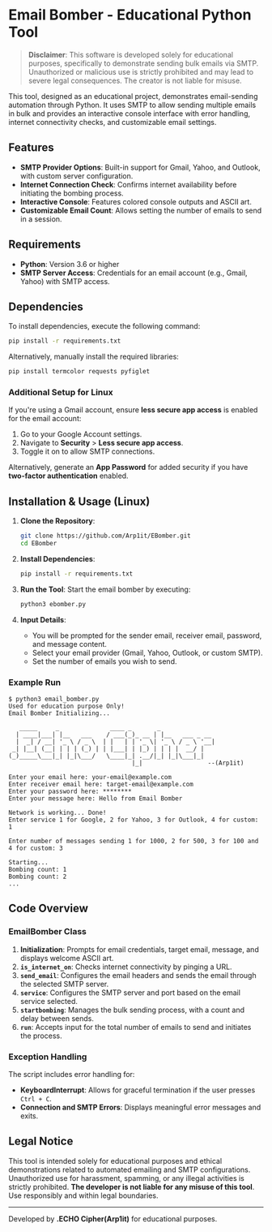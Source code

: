 # Email Bomber - Educational Python Tool

> **Disclaimer**: This software is developed solely for educational purposes, specifically to demonstrate sending bulk emails via SMTP. Unauthorized or malicious use is strictly prohibited and may lead to severe legal consequences. The creator is not liable for misuse.

This tool, designed as an educational project, demonstrates email-sending automation through Python. It uses SMTP to allow sending multiple emails in bulk and provides an interactive console interface with error handling, internet connectivity checks, and customizable email settings.

## Features

- **SMTP Provider Options**: Built-in support for Gmail, Yahoo, and Outlook, with custom server configuration.
- **Internet Connection Check**: Confirms internet availability before initiating the bombing process.
- **Interactive Console**: Features colored console outputs and ASCII art.
- **Customizable Email Count**: Allows setting the number of emails to send in a session.

## Requirements

- **Python**: Version 3.6 or higher
- **SMTP Server Access**: Credentials for an email account (e.g., Gmail, Yahoo) with SMTP access.

## Dependencies

To install dependencies, execute the following command:

```bash
pip install -r requirements.txt
```

Alternatively, manually install the required libraries:

```bash
pip install termcolor requests pyfiglet
```

### Additional Setup for Linux

If you're using a Gmail account, ensure **less secure app access** is enabled for the email account:
1. Go to your Google Account settings.
2. Navigate to **Security** > **Less secure app access**.
3. Toggle it on to allow SMTP connections.

Alternatively, generate an **App Password** for added security if you have **two-factor authentication** enabled.

## Installation & Usage (Linux)

1. **Clone the Repository**:
   ```bash
   git clone https://github.com/Arp1it/EBomber.git
   cd EBomber
   ```

2. **Install Dependencies**:
   ```bash
   pip install -r requirements.txt
   ```

3. **Run the Tool**:
   Start the email bomber by executing:
   ```bash
   python3 ebomber.py
   ```

4. **Input Details**:
   - You will be prompted for the sender email, receiver email, password, and message content.
   - Select your email provider (Gmail, Yahoo, Outlook, or custom SMTP).
   - Set the number of emails you wish to send.

### Example Run

```plaintext
$ python3 email_bomber.py
Used for education purpose Only!
Email Bomber Initializing...

   _____     _              ____ _       _               
  | ____|___| |__   ___    / ___(_)_ __ | |__   ___ _ __ 
  |  _| / __| '_ \ / _ \  | |   | | '_ \| '_ \ / _ \ '__|
 _| |__| (__| | | | (_) | | |___| | |_) | | | |  __/ |   
(_)_____\___|_| |_|\___/   \____|_| .__/|_| |_|\___|_|   
                                  |_|                  --(Arp1it)

Enter your email here: your-email@example.com
Enter receiver email here: target-email@example.com
Enter your password here: ********
Enter your message here: Hello from Email Bomber

Network is working... Done!
Enter service 1 for Google, 2 for Yahoo, 3 for Outlook, 4 for custom: 1

Enter number of messages sending 1 for 1000, 2 for 500, 3 for 100 and 4 for custom: 3

Starting...
Bombing count: 1
Bombing count: 2
...
```

## Code Overview

### EmailBomber Class

1. **Initialization**: Prompts for email credentials, target email, message, and displays welcome ASCII art.
2. **`is_internet_on`**: Checks internet connectivity by pinging a URL.
3. **`send_email`**: Configures the email headers and sends the email through the selected SMTP server.
4. **`service`**: Configures the SMTP server and port based on the email service selected.
5. **`startbombing`**: Manages the bulk sending process, with a count and delay between sends.
6. **`run`**: Accepts input for the total number of emails to send and initiates the process.

### Exception Handling

The script includes error handling for:
- **KeyboardInterrupt**: Allows for graceful termination if the user presses `Ctrl + C`.
- **Connection and SMTP Errors**: Displays meaningful error messages and exits.

## Legal Notice

This tool is intended solely for educational purposes and ethical demonstrations related to automated emailing and SMTP configurations. Unauthorized use for harassment, spamming, or any illegal activities is strictly prohibited. **The developer is not liable for any misuse of this tool**. Use responsibly and within legal boundaries.

---

Developed by **.ECHO Cipher(Arp1it)** for educational purposes.